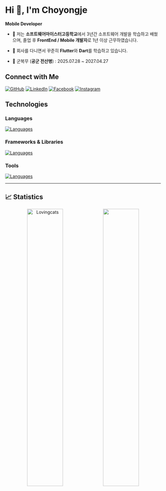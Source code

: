 #  Hi 👋, I'm Choyongje

 **Mobile Developer**

- 🔭 저는 **소프트웨어마이스터고등학교**에서 3년간 소프트웨어 개발을 학습하고 배웠으며, 졸업 후 **FrontEnd / Mobile 개발자**로 1년 이상 근무하였습니다.

- 🌱 회사를 다니면서 꾸준히 **Flutter**와 **Dart**를 학습하고 있습니다.
  
- 💂 군복무 (**공군 전산병**) :  2025.07.28 ~ 2027.04.27


## Connect with Me

<p align="left">
	<a href="https://github.com/Lovingcats"><img src="https://img.icons8.com/bubbles/50/000000/github.png" alt="GitHub"/></a>
	<a href="https://www.linkedin.com/in/%EC%9A%A9%EC%A0%9C-%EC%A1%B0-03a1722a2/"><img src="https://img.icons8.com/bubbles/50/000000/linkedin.png" alt="LinkedIn"/></a>
	<a href="https://www.facebook.com/profile.php?id=100011212391276"><img src="https://img.icons8.com/bubbles/50/000000/facebook-new.png" alt="Facebook"/></a>
	<a href="https://www.instagram.com/qkqh.5/"><img src="https://img.icons8.com/bubbles/50/000000/instagram.png" alt="Instagram"/></a>	
</p>


## Technologies

### Languages
[![Languages](https://skillicons.dev/icons?i=dart,mysql,kotlin,html,css,js,md)](https://skillicons.dev)

### Frameworks & Libraries
[![Languages](https://skillicons.dev/icons?i=flutter,firebase,react,nodejs)](https://skillicons.dev)


### Tools
[![Languages](https://skillicons.dev/icons?i=vscode,androidstudio,postman,figma,git,eclipse)](https://skillicons.dev)

---
## 📈 Statistics
<p align="center">
  <img width="48%" src="https://github-readme-stats.vercel.app/api?username=Lovingcats&count_private=true&theme=github_dark&show_icons=true" alt="Lovingcats" />
  <a href="https://profile.codersrank.io/user/lovingcats">
    <img width="48%"src="https://cr-ss-service.azurewebsites.net/api/ScreenShot?widget=summary&username=Lovingcats&branding=false"/>
  </a>
</p>
